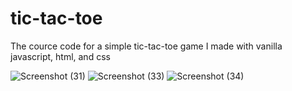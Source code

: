# tic-tac-toe
The cource code for a simple tic-tac-toe game I made with vanilla javascript, html, and css  

![Screenshot (31)](https://user-images.githubusercontent.com/107735530/230567300-12df0f3b-c805-4f9f-9267-7b9dea9725c8.png)
![Screenshot (33)](https://user-images.githubusercontent.com/107735530/230567302-2f9fbdd2-6ac5-4e57-b4dc-242bd08d5e54.png)
![Screenshot (34)](https://user-images.githubusercontent.com/107735530/230567304-f4d2a022-4fee-4046-aaeb-7c63493c76d8.png)
